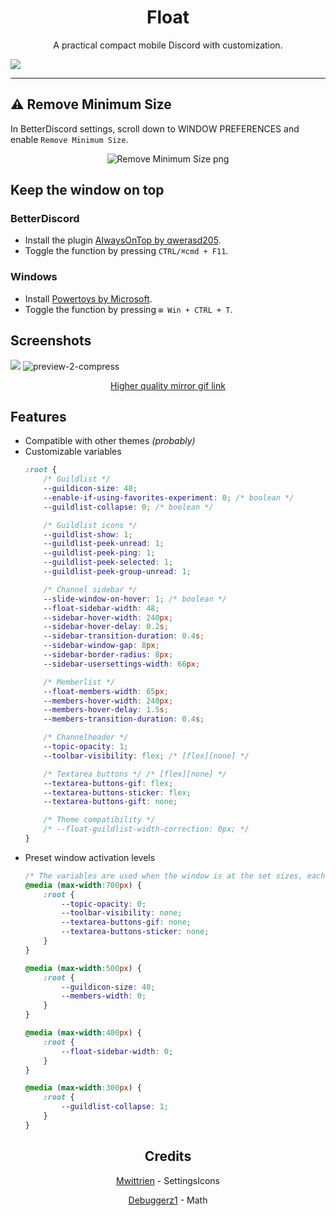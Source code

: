 <h1 align="center">Float</h1>
<p align="center">A practical compact mobile Discord with customization.</p>

![](https://maendisease.github.io/Float/illustrations/preview.png)

---

## :warning: Remove Minimum Size

In BetterDiscord settings, scroll down to WINDOW PREFERENCES and enable `Remove Minimum Size`.
<p align="center">
  <img src="https://i.imgur.com/l292lJE.png" alt="Remove Minimum Size png"/>
</p>

## Keep the window on top

### BetterDiscord
- Install the plugin [AlwaysOnTop by qwerasd205](https://betterdiscord.app/plugin/AlwaysOnTop).
- Toggle the function by pressing `CTRL/⌘cmd + F11`.

### Windows
- Install [Powertoys by Microsoft](https://github.com/microsoft/PowerToys#microsoft-powertoys).
- Toggle the function by pressing `⊞ Win + CTRL + T`.


## Screenshots
![](https://maendisease.github.io/Float/illustrations/preview-1.png)
![preview-2-compress](https://user-images.githubusercontent.com/90428263/179085842-06d19aba-b9c4-4af3-99ef-a0c636278bce.gif)
<p align="center"><a href="https://maendisease.github.io/Float/illustrations/preview-2.gif">Higher quality mirror gif link</a></p>


## Features
* Compatible with other themes *(probably)*
* Customizable variables
  ```css
  :root {
      /* Guildlist */
      --guildicon-size: 48;
      --enable-if-using-favorites-experiment: 0; /* boolean */
      --guildlist-collapse: 0; /* boolean */

      /* Guildlist icons */
      --guildlist-show: 1;
      --guildlist-peek-unread: 1;
      --guildlist-peek-ping: 1;
      --guildlist-peek-selected: 1;
      --guildlist-peek-group-unread: 1;

      /* Channel sidebar */
      --slide-window-on-hover: 1; /* boolean */
      --float-sidebar-width: 48;
      --sidebar-hover-width: 240px;
      --sidebar-hover-delay: 0.2s;
      --sidebar-transition-duration: 0.4s;
      --sidebar-window-gap: 8px;
      --sidebar-border-radius: 8px;
      --sidebar-usersettings-width: 66px;

      /* Memberlist */
      --float-members-width: 65px;
      --members-hover-width: 240px;
      --members-hover-delay: 1.5s;
      --members-transition-duration: 0.4s;

      /* Channelheader */
      --topic-opacity: 1;
      --toolbar-visibility: flex; /* [flex][none] */

      /* Textarea buttons */ /* [flex][none] */
      --textarea-buttons-gif: flex;
      --textarea-buttons-sticker: flex;
      --textarea-buttons-gift: none;

      /* Theme compatibility */
      /* --float-guildlist-width-correction: 0px; */
  }
  ```
 * Preset window activation levels
    ```css
    /* The variables are used when the window is at the set sizes, each media query can be edited/deleted */
    @media (max-width:700px) {
        :root {
            --topic-opacity: 0;
            --toolbar-visibility: none;
            --textarea-buttons-gif: none;
            --textarea-buttons-sticker: none;
        }
    }

    @media (max-width:500px) {
        :root {
            --guildicon-size: 40;
            --members-width: 0;
        }
    }

    @media (max-width:400px) {
        :root {
            --float-sidebar-width: 0;
        }
    }

    @media (max-width:300px) {
        :root {
            --guildlist-collapse: 1;
        }
    }
    ```

<h2 align="center">Credits</h1>
<p align="center"><a href="https://github.com/mwittrien">Mwittrien</a> - SettingsIcons</p>
<p align="center"><a href="https://github.com/Debuggerz1">Debuggerz1</a> - Math</p>
